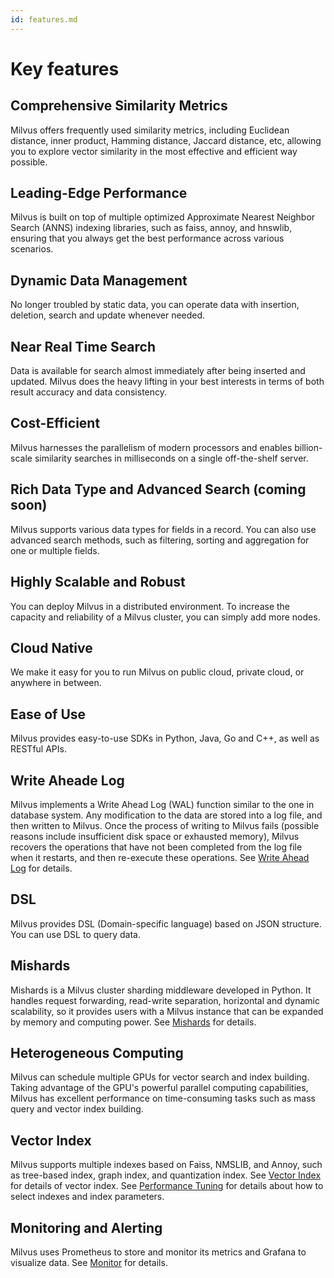 ```yaml
---
id: features.md
---
```


# Key features

## Comprehensive Similarity Metrics

Milvus offers frequently used similarity metrics, including Euclidean distance, inner product, Hamming distance, Jaccard distance, etc, allowing you to explore vector similarity in the most effective and efficient way possible.

## Leading-Edge Performance

Milvus is built on top of multiple optimized Approximate Nearest Neighbor Search (ANNS) indexing libraries, such as faiss, annoy, and hnswlib, ensuring that you always get the best performance across various scenarios.

## Dynamic Data Management

No longer troubled by static data, you can operate data with insertion, deletion, search and update whenever needed. 

## Near Real Time Search

Data is available for search almost immediately after being inserted and updated. Milvus does the heavy lifting in your best interests in terms of both result accuracy and data consistency.

## Cost-Efficient

Milvus harnesses the parallelism of modern processors and enables billion-scale similarity searches in milliseconds on a single off-the-shelf server. 

## Rich Data Type and Advanced Search (coming soon)

Milvus supports various data types for fields in a record. You can also use advanced search methods, such as filtering, sorting and aggregation for one or multiple fields.

## Highly Scalable and Robust

You can deploy Milvus in a distributed environment. To increase the capacity and reliability of a Milvus cluster, you can simply add more nodes.

## Cloud Native

We make it easy for you to run Milvus on public cloud, private cloud, or anywhere in between.

## Ease of Use

Milvus provides easy-to-use SDKs in Python, Java, Go and C++, as well as RESTful APIs.

## Write Aheade Log

Milvus implements a Write Ahead Log (WAL) function similar to the one in database system. Any modification to the data are stored into a log file, and then written to Milvus. Once the process of writing to Milvus fails (possible reasons include insufficient disk space or exhausted memory), Milvus recovers the operations that have not been completed from the log file when it restarts, and then re-execute these operations. See [Write Ahead Log](write_ahead_log.md) for details.

## DSL

Milvus provides DSL (Domain-specific language) based on JSON structure. You can use DSL to query data.

## Mishards

Mishards is a Milvus cluster sharding middleware developed in Python. It handles request forwarding, read-write separation, horizontal and dynamic scalability, so it provides users with a Milvus instance that can be expanded by memory and computing power. See [Mishards](mishards.md) for details.

## Heterogeneous Computing

Milvus can schedule multiple GPUs for vector search and index building. Taking advantage of the GPU's powerful parallel computing capabilities, Milvus has excellent performance on time-consuming tasks such as mass query and vector index building.

## Vector Index

Milvus supports multiple indexes based on Faiss, NMSLIB, and Annoy, such as tree-based index, graph index, and quantization index. See [Vector Index](index.md) for details of vector index. See [Performance Tuning](tuning.md) for details about how to select indexes and index parameters.

## Monitoring and Alerting

Milvus uses Prometheus to store and monitor its metrics and Grafana to visualize data. See [Monitor](monitor.md) for details.